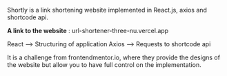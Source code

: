 Shortly is a link shortening website implemented in React.js, axios and shortcode api.

**A link to the website** : url-shortener-three-nu.vercel.app

React --> Structuring of application
Axios --> Requests to shortcode api

It is a challenge from frontendmentor.io, where they provide the designs of the website but allow you to have full control on the implementation.
